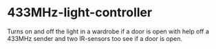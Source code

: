 # 433MHz-light-controller
Turns on and off the light in a wardrobe if a door is open with help off a 433MHz sender and two IR-sensors too see if a door is open.
